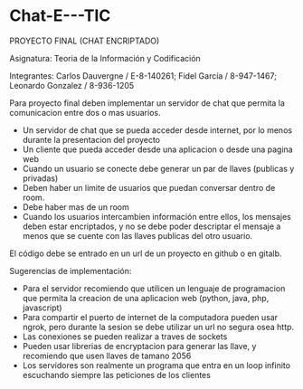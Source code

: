 # Chat-E---TIC
PROYECTO FINAL (CHAT ENCRIPTADO)

Asignatura: Teoria de la Información y Codificación

Integrantes: 
Carlos Dauvergne / E-8-140261;
      Fidel García / 8-947-1467;
      Leonardo Gonzalez / 8-936-1205

Para proyecto final deben implementar un servidor de chat que permita la comunicacion entre dos o mas usuarios.

- Un servidor de chat que se pueda acceder desde internet, por lo menos durante la presentacion del proyecto
- Un cliente que pueda acceder desde una aplicacion o desde una pagina web
- Cuando un usuario se conecte debe generar un par de llaves (publicas y privadas)
- Deben haber un limite de usuarios que puedan conversar dentro de room. 
- Debe haber mas de un room
- Cuando los usuarios intercambien información entre ellos, los mensajes deben estar encriptados, y no se debe poder descriptar el mensaje a menos que se cuente con las llaves publicas del otro usuario. 

El código debe se entrado en un url de un proyecto en github o en gitalb.


Sugerencias de implementación:

- Para el servidor recomiendo que utilicen un lenguaje de programacion que permita la creacion de una aplicacion web (python, java, php, javascript)
- Para compartir el puerto de internet de la computadora pueden usar ngrok, pero durante la sesion se debe utilizar un url no segura osea http.
- Las conexiones se pueden realizar a traves de sockets
- Pueden usar librerias de encryptacion para generar las llave, y recomiendo que usen llaves de tamano 2056
- Los servidores son realmente un programa que entra en un loop infinito escuchando siempre las peticiones de los clientes
